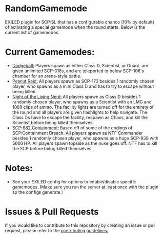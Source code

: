 # RandomGamemode
 EXILED plugin for SCP:SL that has a configurable chance (10% by default) of activating a special gamemode when the round starts. Below is the current list of gamemodes.
 
# Current Gamemodes:
- <u>Dodgeball:</u> Players spawn as either Class D, Scientist, or Guard, are given unlimited SCP-018s, and are teleported to below SCP-106's chamber for an arena-style battle.
- <u>Peanut Raid:</u> All players spawn as SCP-173 besides 1 randomly chosen player, who spawns as a mini Class D and has to try to escape without being killed.
- <u>Night of the Living Nerd:</u> All players spawn as Class D besides 1 randomly chosen player, who spawns as a Scientist with an LMG and 1000 clips of ammo. The facility lights are turned off for the entirety of the round and all players are given flashlights to help navigate. The Class Ds have to escape the facility, respawn as Chaos, and kill the Scientist before being killed themselves.
- <u>SCP-682 Containment:</u> Based off of some of the endings of SCP:Containment Breach. All players spawn as NTF Commander besides 1 randomly chosen player, who spawns as a huge SCP-939 with 5000 HP. All players spawn topside as the nuke goes off. NTF has to kill the SCP before being killed themselves.

# Notes:
- See your EXILED config for options to enable/disable specific gamemodes. (Make sure you run the server at least once with the plugin so the configs generate.)

# Issues & Pull Requests
 If you would like to contribute to this repository by creating an issue or pull request, please refer to the [contributing guidelines.](https://lambdagaming.github.io/contributing.html)
